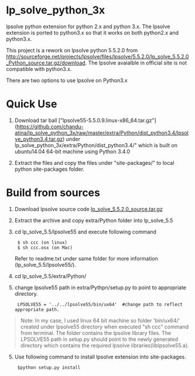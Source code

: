 # lp_solve_python_3x
lpsolve python extension for python 2.x and python 3.x. The lpsolve extension is ported to python3.x so that it works on both python2.x and python3.x. 

This project is a rework on lpsolve python 5.5.2.0 from http://sourceforge.net/projects/lpsolve/files/lpsolve/5.5.2.0/lp_solve_5.5.2.0_Python_source.tar.gz/download. The lpsolve avaialble in official site is not compatible with python3.x. 

There are two options to use lpsolve on Python3.x
# Quick Use
1) Download tar ball ["lpsolve55-5.5.0.9.linux-x86_64.tar.gz"] (https://github.com/chandu-atina/lp_solve_python_3x/raw/master/extra/Python/dist_python3.4/lpsolve_python3.4.tar.gz) under lp_solve_python_3x/extra/Python/dist_python3.4/" which is built on ubuntu14.04 64-bit machine using Python 3.4.0

2) Extract the files and copy the files under "site-packages/" to local python site-packages folder. 

# Build from sources
1) Download lpsolve source code [lp_solve_5.5.2.0_source.tar.gz](http://sourceforge.net/projects/lpsolve/files/lpsolve/5.5.2.0/lp_solve_5.5.2.0_source.tar.gz/download)

2) Extract the archive and copy extra/Python folder into lp_solve_5.5

3) cd lp_solve_5.5/lpsolve55 and execute following command

        $ sh ccc (on linux)
        $ sh ccc.osx (on Mac)
    Refer to readme.txt under same folder for more information (lp_solve_5.5/lpsolve55/).

3) cd lp_solve_5.5/extra/Python/

4) change lpsolve55 path in extra/Pythpn/setup.py to point to appropriate directory.
    
        LPSOLVE55 = '../../lpsolve55/bin/ux64'  #change path to reflect appropriate path.
> Note: In my case, I used linux 64 bit machine so folder 'bin/ux64/' created under lpsolve55 directory when executed "sh ccc" command from terminal. The folder contains the lpsolve library files. The LPSOLVE55 path in setup.py should point to the newly generated directory which contains the required lpsolve libraries(liblpsolve55.a).

5) Use following command to install lpsolve extension into site-packages.
    
        $python setup.py install
